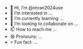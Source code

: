 - 👋 Hi, I’m @imran2024use
- 👀 I’m interested in ...
- 🌱 I’m currently learning ...
- 💞️ I’m looking to collaborate on ...
- 📫 How to reach me ...
- 😄 Pronouns: ...
- ⚡ Fun fact: ...

<!---
imran2024use/imran2024use is a ✨ special ✨ repository because its `README.md` (this file) appears on your GitHub profile.
You can click the Preview link to take a look at your changes.
--->
